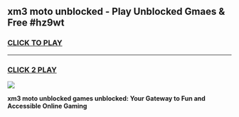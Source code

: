 
## xm3 moto unblocked - Play Unblocked Gmaes & Free #hz9wt
<h3>
<a href="https://news.freeplayer.one?title=xm3_moto_unblocked&ref=24F">CLICK TO PLAY</a></h3>
<hr>

<h3>
<a href="https://news.freeplayer.one?title=xm3_moto_unblocked&ref=24F">CLICK 2 PLAY</a>
  
</h3>

<a href="https://news.freeplayer.one?title=xm3_moto_unblocked&ref=24F/"><img src="https://clearcache.store/games.png"></a>


**xm3 moto unblocked games unblocked: Your Gateway to Fun and Accessible Online Gaming**
